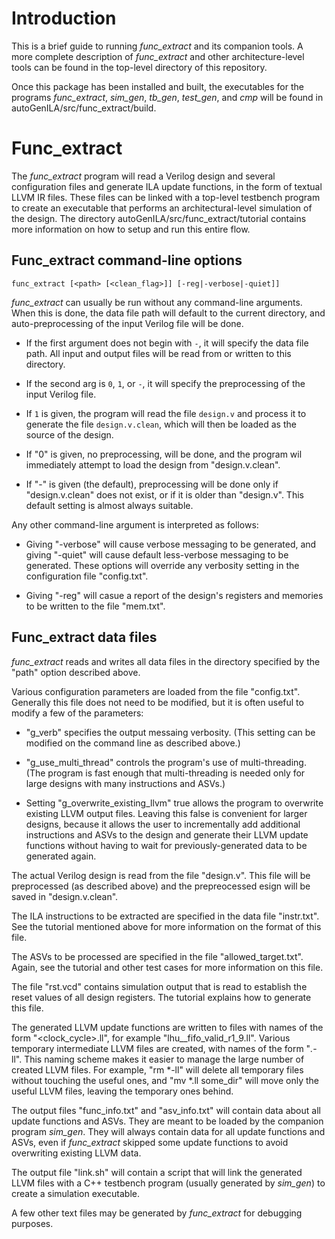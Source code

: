# Introduction
This is a brief guide to running *func_extract* and its companion tools.  A more complete description of *func_extract* and other architecture-level tools can be found in the top-level directory of this repository.

Once this package has been installed and built, the executables for the programs *func_extract*, *sim_gen*,
*tb_gen*, *test_gen*, and *cmp* will be found in autoGenILA/src/func_extract/build.

# Func_extract

The *func_extract* program will read a Verilog design and several configuration files
and generate ILA update functions, in the form of textual LLVM IR files.  These files can be
linked with a top-level testbench program to create an executable that performs an
architectural-level simulation of the design.  The directory autoGenILA/src/func_extract/tutorial
contains more information on how to setup and run this entire flow.

## Func_extract command-line options

    func_extract [<path> [<clean_flag>]] [-reg|-verbose|-quiet]]

*func_extract* can usually be run without any command-line arguments.  When this is done, the data file path will default to the current directory, and auto-preprocessing of the input Verilog file will be done.

* If the first argument does not begin with `-`, it will specify the data file path.  All input and output files will be read from or written to this directory.

* If the second arg is `0`, `1`, or `-`, it will specify the preprocessing of the input Verilog file.

* If `1` is given, the program will read the file `design.v` and process it to generate the file `design.v.clean`, which will then be loaded as the source of the design.

* If "0" is given, no preprocessing, will be done, and the program wil immediately attempt to load the design from "design.v.clean".

* If "-" is given (the default), preprocessing will be done only if "design.v.clean" does not exist, or if it is older than "design.v".  This default setting is almost always suitable.

Any other command-line argument is interpreted as follows:

* Giving "-verbose" will cause verbose messaging to be generated, and giving "-quiet" will cause default less-verbose messaging to be generated.  These options will override any verbosity setting in the configuration file "config.txt".

* Giving "-reg" will casue a report of the design's registers and memories to be written to the file "mem.txt".

## Func_extract data files

*func_extract* reads and writes all data files in the directory specified by the "path" option described above.

Various configuration parameters are loaded from the file "config.txt". Generally this file does
not need to be modified, but it is often useful to modify a few of the parameters:

- "g_verb" specifies the output messaing verbosity.  (This setting can be modified on the command line as described above.)

- "g_use_multi_thread" controls the program's use of multi-threading.  (The program is fast enough that multi-threading is needed only for large designs with many instructions and ASVs.)

- Setting "g_overwrite_existing_llvm" true allows the program to overwrite existing LLVM output files.  Leaving this false is convenient for larger designs, because it allows the user to incrementally add additional instructions and ASVs to the design and generate their LLVM update functions without having to wait for previously-generated data to be generated again. 

The actual Verilog design is read from the file "design.v".  This file will be preprocessed
(as described above) and the prepreocessed esign will be saved in "design.v.clean".

The ILA instructions to be extracted are specified in the data file "instr.txt".  See the tutorial mentioned above for more information on the format of this file.

The ASVs to be processed are specified in the file "allowed_target.txt".  Again, see the tutorial
and other test cases for more information on this file.

The file "rst.vcd" contains simulation output that is read to establish the reset values of all
design registers.  The tutorial explains how to generate this file.

The generated LLVM update functions are written to files with names of the
form "<instruction>_<ASV>_<clock_cycle>.ll", for example "lhu__fifo_valid_r1_9.ll".
Various temporary intermediate LLVM files are created, with names of the form "*.*-ll".
This naming scheme makes it easier to manage the large number of created LLVM files.  For example,
"rm *-ll" will delete all temporary files without touching the useful ones, and "mv *.ll some_dir"
will move only the useful LLVM files, leaving the temporary ones behind.

The output files "func_info.txt" and "asv_info.txt" will contain data about all update
functions and ASVs.  They are meant to be loaded by the companion program *sim_gen*.
They will always contain data for all update functions and ASVs, even if *func_extract* skipped some
update functions to avoid overwriting existing LLVM data.

The output file "link.sh" will contain a script that will link the generated LLVM files with
a C++ testbench program (usually generated by *sim_gen*) to create a simulation executable.

A few other text files may be generated by *func_extract* for debugging purposes.
